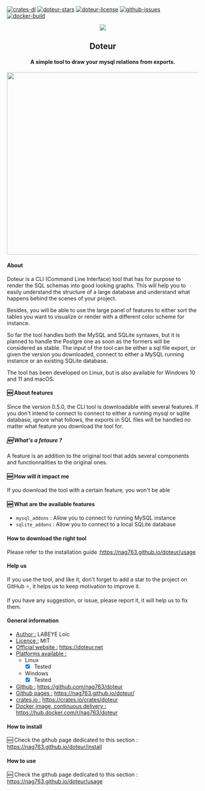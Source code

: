 
[![crates-dl](https://img.shields.io/crates/v/doteur)](https://crates.io/crates/doteur)
[![doteur-stars](https://img.shields.io/github/stars/nag763/doteur?style=social)](https://github.com/nag763/doteur/stargazers)
[![doteur-license](https://img.shields.io/crates/l/doteur)](https://github.com/nag763/doteur/blob/main/LICENCE.MD)
[![github-issues](https://img.shields.io/github/issues/nag763/doteur)](https://github.com/nag763/doteur/issues)
[![docker-build](https://img.shields.io/docker/cloud/build/nag763/doteur)](https://hub.docker.com/r/nag763/doteur)

<p align="center"><img src="https://raw.githubusercontent.com/nag763/doteur/main/.github/assets/logo.png"></img></p>

<h2 align="center">Doteur</h2>
<h4 align="center">A simple tool to draw your mysql relations from exports.</h4>

<p align="center"><img height ="480" width="640" src="https://raw.githubusercontent.com/nag763/doteur/main/.github/assets/sample.jpeg"></img></p>

#### About

Doteur is a CLI (Command Line Interface) tool that has for purpose to render the SQL schemas into good looking graphs. This will help you to easily understand the structure of a large database and understand what happens behind the scenes of your project.

Besides, you will be able to use the large panel of features to either sort the tables you want to visualize or render with a different color scheme for instance.

So far the tool handles both the MySQL and SQLite syntaxes, but it is planned to handle the Postgre one as soon as the formers will be considered as stable. The input of the tool can be either a sql file export, or given the version you downloaded, connect to either a MySQL running instance or an existing SQLite database.

The tool has been developed on Linux, but is also available for Windows 10 and 11 and macOS.

#### 🆕 About features

Since the version 0.5.0, the CLI tool is downloadable with several features. If you don't intend to connect to connect to either a running mysql or sqlite database, ignore what follows, the exports in SQL files will be handled no matter what feature you download the tool for.

##### 🆕 What's a fetaure ?

A feature is an addition to the original tool that adds several components and functionnalities to the original ones.

#### 🆕 How will it impact me

If you download the tool with a certain feature, you won't be able

#### 🆕 What are the available features

* `mysql_addons` : Allow you to connect to running MySQL instance
* `sqlite_addons` : Allow you to connect to a local SQLite database

#### How to download the right tool

Please refer to the installation guide :https://nag763.github.io/doteur/usage

#### Help us

If you use the tool, and like it, don't forget to add a star to the project on GitHub ⭐, it helps us to keep motivation to improve it.

If you have any suggestion, or issue, please report it, it will help us to fix them.

#### General information

- <u>Author :</u> LABEYE Loïc
- <u>Licence :</u> MIT
- <u>Official website :</u> https://doteur.net
- <u>Platforms available :</u>
	- Linux
		- [X] Tested
	- Windows
		- [X] Tested
- <u>Github :</u> https://github.com/nag763/doteur
- <u>Github pages :</u> https://nag763.github.io/doteur/
- <u>crates.io :</u> https://crates.io/crates/doteur
- <u>Docker image, continuous delivery :</u> https://hub.docker.com/r/nag763/doteur  

#### How to install

🆕 Check the github page dedicated to this section : https://nag763.github.io/doteur/install

#### How to use

🆕 Check the github page dedicated to this section : https://nag763.github.io/doteur/usage

